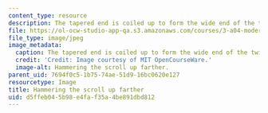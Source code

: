 ```yaml
---
content_type: resource
description: The tapered end is coiled up to form the wide end of the twisted bar.
file: https://ol-ocw-studio-app-qa.s3.amazonaws.com/courses/3-a04-modern-blacksmithing-and-physical-metallurgy-fall-2008/d5ffeb045b98e4faf35a4be891dbd812_119.jpg
file_type: image/jpeg
image_metadata:
  caption: The tapered end is coiled up to form the wide end of the twisted bar.
  credit: 'Credit: Image courtesy of MIT OpenCourseWare.'
  image-alt: Hammering the scroll up farther.
parent_uid: 7694f0c5-1b75-74ae-51d9-16bc0620e127
resourcetype: Image
title: Hammering the scroll up farther
uid: d5ffeb04-5b98-e4fa-f35a-4be891dbd812
---
```

